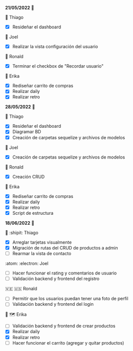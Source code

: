 **21/05/2022** :speech_balloon:

:triangular_flag_on_post: Thiago
- [x] Resideñar el dashboard

:triangular_flag_on_post: Joel 
- [x] Realizar la vista configuración del usuario

:triangular_flag_on_post: Ronald 
- [x] Terminar el checkbox de "Recordar usuario"

:triangular_flag_on_post: Erika 
- [x] Rediseñar carrito de compras 
- [x] Realizar daily 
- [x] Realizar retro

**28/05/2022** :speech_balloon:

:triangular_flag_on_post: Thiago
- [x] Resideñar el dashboard
- [x] Diagramar BD 
- [x] Creación de carpetas sequelize y archivos de modelos

:triangular_flag_on_post: Joel 
- [x] Creación de carpetas sequelize y archivos de modelos

:triangular_flag_on_post: Ronald 
- [x] Creación CRUD

:triangular_flag_on_post: Erika 
- [x] Rediseñar carrito de compras 
- [x] Realizar daily 
- [x] Realizar retro
- [x] Script de estructura 

**18/06/2022** :speech_balloon:

:1st_place_medal: :shipit: Thiago
- [x] Arreglar tarjetas visualmente
- [x] Migración de rutas del CRUD de productos a admin
- [ ] Rearmar la vista de contacto

:atom: :electron: Joel 
- [ ] Hacer funcionar el rating y comentarios de usuario
- [ ] Validación backend y frontend del registro

:venezuela: :us: Ronald 
- [ ] Permitir que los usuarios puedan tener una foto de perfil
- [ ] Validación backend y frontend del login

:lady_beetle: :world_map: Erika 
- [ ] Validación backend y frontend de crear productos
- [x] Realizar daily 
- [x] Realizar retro
- [ ] Hacer funcionar el carrito (agregar y quitar productos)